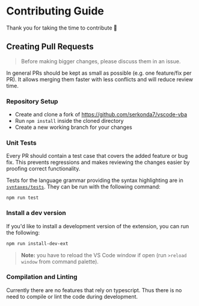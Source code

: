 # Contributing Guide
Thank you for taking the time to contribute :tada:

## Creating Pull Requests
> Before making bigger changes, please discuss them in an issue.

In general PRs should be kept as small as possible (e.g. one feature/fix per PR). It allows merging them faster with less conflicts and will reduce review time.

### Repository Setup
- Create and clone a fork of https://github.com/serkonda7/vscode-vba
- Run `npm install` inside the cloned directory
- Create a new working branch for your changes

### Unit Tests
Every PR should contain a test case that covers the added feature or bug fix.
This prevents regressions and makes reviewing the changes easier by proofing correct functionality.

Tests for the language grammar providing the syntax highlighting are in [`syntaxes/tests`](syntaxes/tests/).
They can be run with the following command:
```
npm run test
```

### Install a dev version
If you'd like to install a development version of the extension, you can run the following:
```sh
npm run install-dev-ext
```
> **Note:** you have to reload the VS Code window if open (run `>reload window` from command palette).

### Compilation and Linting
Currently there are no features that rely on typescript.
Thus there is no need to compile or lint the code during development.
